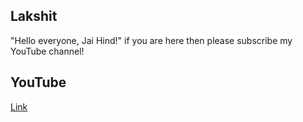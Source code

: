 ## Lakshit
"Hello everyone, Jai Hind!"
if you are here then please subscribe my YouTube channel!



## YouTube 
[Link](https://www.youtube.com/@lakshitmishra3190)
 
